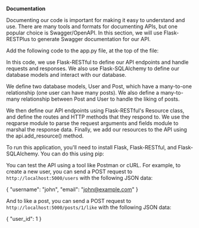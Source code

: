 **Documentation**

Documenting our code is important for making it easy to understand and use. There are many tools and formats for documenting APIs, but one popular choice is Swagger/OpenAPI. In this section, we will use Flask-RESTPlus to generate Swagger documentation for our API.

Add the following code to the app.py file, at the top of the file:

In this code, we use Flask-RESTful to define our API endpoints and handle requests and responses. We also use Flask-SQLAlchemy to define our database models and interact with our database.

We define two database models, User and Post, which have a many-to-one relationship (one user can have many posts). We also define a many-to-many relationship between Post and User to handle the liking of posts.

We then define our API endpoints using Flask-RESTful's Resource class, and define the routes and HTTP methods that they respond to. We use the reqparse module to parse the request arguments and fields module to marshal the response data. Finally, we add our resources to the API using the api.add_resource() method.

To run this application, you'll need to install Flask, Flask-RESTful, and Flask-SQLAlchemy. You can do this using pip:


You can test the API using a tool like Postman or cURL. For example, to create a new user, you can send a POST request to `http://localhost:5000/users` with the following JSON data:

{
"username": "john",
"email": "john@example.com"
}



And to like a post, you can send a POST request to `http://localhost:5000/posts/1/like` with the following JSON data:

{
"user_id": 1
}

